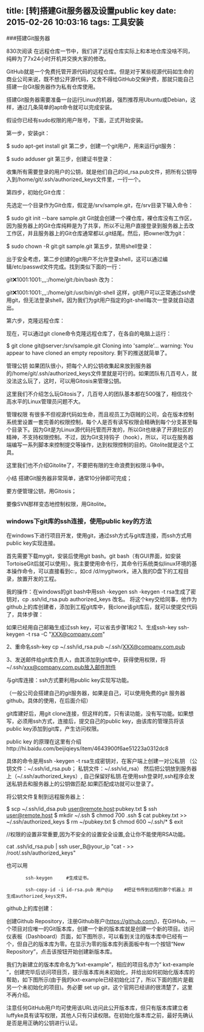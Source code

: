 title: [转]搭建Git服务器及设置public key
date: 2015-02-26 10:03:16
tags: 工具安装
---
###搭建Git服务器

830次阅读
在远程仓库一节中，我们讲了远程仓库实际上和本地仓库没啥不同，纯粹为了7x24小时开机并交换大家的修改。

GitHub就是一个免费托管开源代码的远程仓库。但是对于某些视源代码如生命的商业公司来说，既不想公开源代码，又舍不得给GitHub交保护费，那就只能自己搭建一台Git服务器作为私有仓库使用。

搭建Git服务器需要准备一台运行Linux的机器，强烈推荐用Ubuntu或Debian，这样，通过几条简单的apt命令就可以完成安装。

假设你已经有sudo权限的用户账号，下面，正式开始安装。

第一步，安装git：

$ sudo apt-get install git
第二步，创建一个git用户，用来运行git服务：

$ sudo adduser git
第三步，创建证书登录：

收集所有需要登录的用户的公钥，就是他们自己的id_rsa.pub文件，把所有公钥导入到/home/git/.ssh/authorized_keys文件里，一行一个。

第四步，初始化Git仓库：

先选定一个目录作为Git仓库，假定是/srv/sample.git，在/srv目录下输入命令：

$ sudo git init --bare sample.git
Git就会创建一个裸仓库，裸仓库没有工作区，因为服务器上的Git仓库纯粹是为了共享，所以不让用户直接登录到服务器上去改工作区，并且服务器上的Git仓库通常都以.git结尾。然后，把owner改为git：

$ sudo chown -R git:git sample.git
第五步，禁用shell登录：

出于安全考虑，第二步创建的git用户不允许登录shell，这可以通过编辑/etc/passwd文件完成。找到类似下面的一行：

git:x:1001:1001:,,,:/home/git:/bin/bash
改为：

git:x:1001:1001:,,,:/home/git:/usr/bin/git-shell
这样，git用户可以正常通过ssh使用git，但无法登录shell，因为我们为git用户指定的git-shell每次一登录就自动退出。

第六步，克隆远程仓库：

现在，可以通过git clone命令克隆远程仓库了，在各自的电脑上运行：

$ git clone git@server:/srv/sample.git
Cloning into 'sample'...
warning: You appear to have cloned an empty repository.
剩下的推送就简单了。

管理公钥
如果团队很小，把每个人的公钥收集起来放到服务器的/home/git/.ssh/authorized_keys文件里就是可行的。如果团队有几百号人，就没法这么玩了，这时，可以用Gitosis来管理公钥。

这里我们不介绍怎么玩Gitosis了，几百号人的团队基本都在500强了，相信找个高水平的Linux管理员问题不大。

管理权限
有很多不但视源代码如生命，而且视员工为窃贼的公司，会在版本控制系统里设置一套完善的权限控制，每个人是否有读写权限会精确到每个分支甚至每个目录下。因为Git是为Linux源代码托管而开发的，所以Git也继承了开源社区的精神，不支持权限控制。不过，因为Git支持钩子（hook），所以，可以在服务器端编写一系列脚本来控制提交等操作，达到权限控制的目的。Gitolite就是这个工具。

这里我们也不介绍Gitolite了，不要把有限的生命浪费到权限斗争中。

小结
搭建Git服务器非常简单，通常10分钟即可完成；

要方便管理公钥，用Gitosis；

要像SVN那样变态地控制权限，用Gitolite。

### windows下git库的ssh连接，使用public key的方法
在windows下进行项目开发，使用git，通过ssh方式与git库连接，而ssh方式用public key实现连接。

首先需要下载mygit，安装后使用git bash。git bash（有GUI界面，如安装TortoiseGit后就可以使用）。我主要使用命令行，其命令行系统类似linux环境的基本操作命令，可以直接看到c:，如cd /d/mygitwork，进入我的D盘下的工程目录，放置开发的工程。

 

我的操作：在windows的git bash中用ssh -keygen ssh -keygen -t rsa生成了密钥对，cp .ssh/id_rsa.pub authorized_keys 改名。 将这个key交给同事，他作为github上的库创建者，添加到工程git库中，我clone该git库后，就可以使提交代码了，具体步骤：

如果已经用自己邮箱生成过ssh key，可以省去步骤1和2
1、生成ssh-key
ssh-keygen -t rsa -C "XXX@company.com"

2、重命名ssh-key
cp ~/.ssh/id_rsa.pub ~/.ssh/XXX@company.com.pub

3、发送邮件给git库负责人，由其添加到git库中，获得使用权限，将~/.ssh/xxx@company.com.pub放入邮件附件


 

与git库连接：ssh方式要利用public key实现写功能。

（一般公司会搭建自己的git服务器，如果是自己，可以使用免费的git 服务器github。具体的使用，在后面介绍）

git库建好后，用git clone连接，但这样的库，只有读功能，没有写功能。如果想写，必须用ssh方式，连接后，提交自己的public key，由该库的管理员将该public key添加到git库，产生访问权限。

public key 的原理在这里有介绍http://hi.baidu.com/beijiqieys/item/4643900f6ae51223a0312dc8

具体的命令是用ssh -keygen -t rsa生成密钥对，在客户端上创建一对公私钥 （公钥文件：~/.ssh/id_rsa.pub； 私钥文件：~/.ssh/id_rsa）
然后把公钥放到服务器上（~/.ssh/authorized_keys）, 自己保留好私钥.在使用ssh登录时,ssh程序会发送私钥去和服务器上的公钥做匹配.如果匹配成功就可以登录了。

将公钥文件复制到远程服务器上：

$ scp ~/.ssh/id_dsa.pub user@remote.host:pubkey.txt
$ ssh user@remote.host
$ mkdir ~/.ssh
$ chmod 700 .ssh
$ cat pubkey.txt >> ~/.ssh/authorized_keys
$ rm ~/pubkey.txt
$ chmod 600 ~/.ssh/*
$ exit

//权限的设置非常重要,因为不安全的设置安全设置,会让你不能使用RSA功能。

cat .ssh/id_rsa.pub | ssh user_B@your_ip "cat - >> /root/.ssh/authorized_keys"

也可以用

           ssh-keygen     #生成证书。

           ssh-copy-id -i id-rsa.pub 用户@ip    #把证书传到远程的那个机器上 并 生成authorized_keys文件。

 

github上的库创建：

创建Github Repository，注册Github账户(https://github.com/)，在GitHub，一个项目对应唯一的Git版本库，创建一个新的版本库就是创建一个新的项目。访问仪表板（Dashboard）页面，如下图所示，可以看到关注的版本库中已经有一个，但自己的版本库为零。在显示为零的版本库列表面板中有一个按钮“New Repository”，点击该按钮开始创建新版本库。

我们为新建立的版本库命名为“kxt-example”，相应的项目名亦为“ kxt-example ”，创建完毕后访问项目页，提示版本库尚未初始化，并给出如何初始化版本库的帮助，如下图所示(由于我的kxt-example已经初始化过了，所以下面的图片是截另一个未初始化的项目)。务必要 set up git，这个官网已经讲的很清楚了，这里不再介绍。

注意任何GitHub用户均可使用该URL访问此公开版本库，但只有版本库建立者luffyke具有读写权限，其他人只有只读权限。在初始化版本库之前，最好先确认是否是用正确的公钥进行认证。  